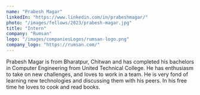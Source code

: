 ```yaml
---
name: "Prabesh Magar"
linkedIn: "https://www.linkedin.com/in/prabeshmagar/"
photo: "/images/fellows/2023/prabesh-magar.jpg"
title: "Intern"
company: "Rumsan"
logo: "/images/companiesLogos/rumsan-logo.png"
company_logo: "https://rumsan.com/"
---
```


Prabesh Magar is from Bharatpur, Chitwan and has completed his bachelors in Computer Engineering from United Technical College. He has enthusiasm to take on new challenges, and loves to work in a team. He is very fond of learning new technologies and discussing them with his peers. In his free time he loves to cook and read books.
